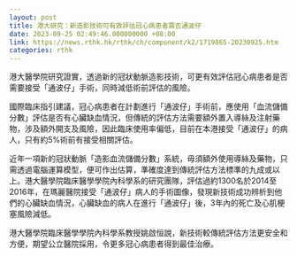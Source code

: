 ```yaml
---
layout: post
title: 港大研究：新造影技術可有效評估冠心病患者需否通波仔
date: 2023-09-25 02:49:46.000000000 +08:00
link: https://news.rthk.hk/rthk/ch/component/k2/1719865-20230925.htm
categories: rthk
---
```


港大醫學院研究證實，透過新的冠狀動脈造影技術，可更有效評估冠心病患者是否需要接受「通波仔」手術，同時減低術前評估的風險。

國際臨床指引建議，冠心病患者在計劃進行「通波仔」手術前，應使用「血流儲備分數」評估是否有心臟缺血情況，但傳統的評估方法需要額外置入導絲及注射藥物，涉及額外開支及風險，因此臨床使用率偏低，目前在本港接受「通波仔」的病人，只有約5%術前有接受相關評估。

近年一項新的冠狀動脈「造影血流儲備分數」系統，毋須額外使用導絲及藥物，只需透過電腦運算模型，便可作出估算，準確度達到傳統評估方法標準的九成或以上。港大醫學院臨床醫學學院內科學系的研究團隊，評估過約1300名於2014至2016年，在瑪麗醫院接受「通波仔」病人的手術圖像，發現新技術成功辨析到他們的心臟缺血情況，心臟缺血的病人在進行「通波仔」後，3年內的死亡及心肌梗塞風險減低。

港大醫學院臨床醫學學院內科學系教授姚啟恒說，新技術較傳統評估方法更安全和方便，期望公立醫院採用，令更多冠心病患者得到最佳治療。
